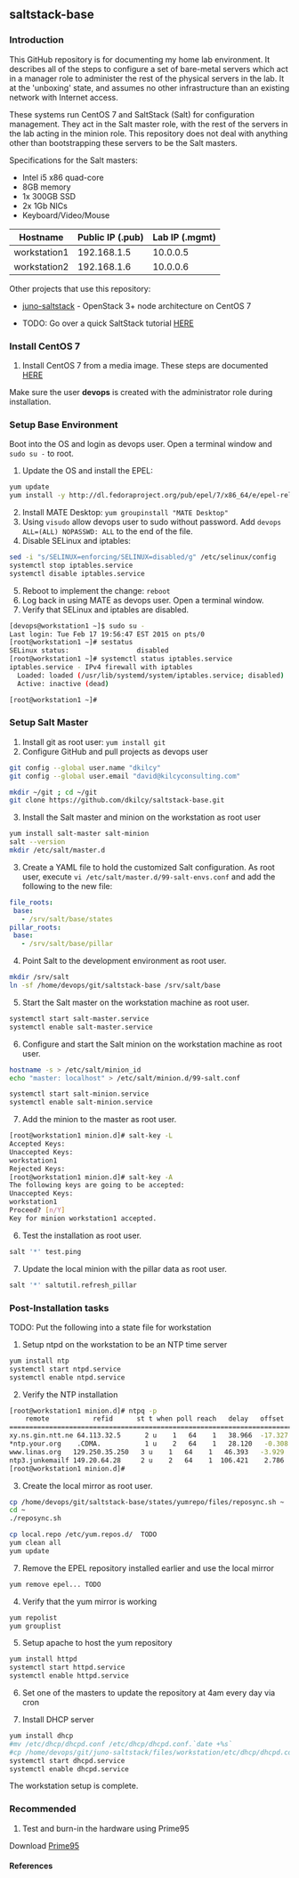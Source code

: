 ## saltstack-base

### Introduction

This GitHub repository is for documenting my home lab environment.  It describes all of the steps to configure a set of bare-metal servers which act in a manager role to administer the rest of the physical servers in the lab.  It at the 'unboxing' state, and assumes no other infrastructure than an existing network with Internet access.

These systems run CentOS 7 and SaltStack (Salt) for configuration management.   They act in the Salt master role, with the rest of the servers in the lab acting in the minion role.   This repository does not deal with anything other than bootstrapping these servers to be the Salt masters.

Specifications for the Salt masters:
- Intel i5 x86 quad-core
- 8GB memory
- 1x 300GB SSD
- 2x 1Gb NICs
- Keyboard/Video/Mouse

| Hostname | Public IP (.pub) | Lab IP (.mgmt) |
|----------|-----------|--------|
| workstation1 | 192.168.1.5 | 10.0.0.5 |
| workstation2 | 192.168.1.6 | 10.0.0.6 |

Other projects that use this repository:
- [juno-saltstack](https://github.com/dkilcy/juno-saltstack) - OpenStack 3+ node architecture on CentOS 7

- TODO: Go over a quick SaltStack tutorial [HERE]() 

### Install CentOS 7

1. Install CentOS 7 from a media image.  These steps are documented [HERE](notes/centos-7-manual.md#manual-install-from-media)  

Make sure the user **devops** is created with the administrator role during installation.

### Setup Base Environment 

Boot into the OS and login as devops user.  Open a terminal window and `sudo su -` to root.

1. Update the OS and install the EPEL: 

 ```bash
yum update
yum install -y http://dl.fedoraproject.org/pub/epel/7/x86_64/e/epel-release-7-5.noarch.rpm
```

2. Install MATE Desktop: `yum groupinstall "MATE Desktop"`
3. Using `visudo` allow devops user to sudo without password. Add `devops ALL=(ALL) NOPASSWD: ALL` to the end of the file.
4. Disable SELinux and iptables:

 ```bash
sed -i "s/SELINUX=enforcing/SELINUX=disabled/g" /etc/selinux/config
systemctl stop iptables.service
systemctl disable iptables.service
```   

5. Reboot to implement the change: `reboot`
6. Log back in using MATE as devops user. Open a terminal window.
6. Verify that SELinux and iptables are disabled.
 ```bash
[devops@workstation1 ~]$ sudo su -
Last login: Tue Feb 17 19:56:47 EST 2015 on pts/0
[root@workstation1 ~]# sestatus
SELinux status:                 disabled
[root@workstation1 ~]# systemctl status iptables.service
iptables.service - IPv4 firewall with iptables
   Loaded: loaded (/usr/lib/systemd/system/iptables.service; disabled)
   Active: inactive (dead)

[root@workstation1 ~]# 
```

### Setup Salt Master

1. Install git as root user: `yum install git`
2. Configure GitHub and pull projects as devops user

 ```bash
git config --global user.name "dkilcy"
git config --global user.email "david@kilcyconsulting.com"
 
mkdir ~/git ; cd ~/git
git clone https://github.com/dkilcy/saltstack-base.git
```

3. Install the Salt master and minion on the workstation as root user

 ```bash
yum install salt-master salt-minion
salt --version
mkdir /etc/salt/master.d
```

3. Create a YAML file to hold the customized Salt configuration.  As root user, execute `vi /etc/salt/master.d/99-salt-envs.conf` and add the following to the new file:

 ```yaml
file_roots:
  base:
    - /srv/salt/base/states
pillar_roots:
  base:
    - /srv/salt/base/pillar
```

4. Point Salt to the development environment as root user.

 ```bash
mkdir /srv/salt
ln -sf /home/devops/git/saltstack-base /srv/salt/base
```

5. Start the Salt master on the workstation machine as root user.

 ```bash 
systemctl start salt-master.service
systemctl enable salt-master.service
```
6. Configure and start the Salt minion on the workstation machine as root user.

 ```bash
hostname -s > /etc/salt/minion_id
echo "master: localhost" > /etc/salt/minion.d/99-salt.conf

systemctl start salt-minion.service
systemctl enable salt-minion.service
```

7. Add the minion to the master as root user.

 ```bash
[root@workstation1 minion.d]# salt-key -L
Accepted Keys:
Unaccepted Keys:
workstation1
Rejected Keys:
[root@workstation1 minion.d]# salt-key -A 
The following keys are going to be accepted:
Unaccepted Keys:
workstation1
Proceed? [n/Y]  
Key for minion workstation1 accepted.
```

6. Test the installation as root user.

 ```bash
salt '*' test.ping
```

7. Update the local minion with the pillar data as root user.

 ```bash
salt '*' saltutil.refresh_pillar
```

### Post-Installation tasks

TODO: Put the following into a state file for workstation

1. Setup ntpd on the workstation to be an NTP time server

 ```bash
yum install ntp
systemctl start ntpd.service
systemctl enable ntpd.service
```

2. Verify the NTP installation

 ```bash
 [root@workstation1 minion.d]# ntpq -p
     remote           refid      st t when poll reach   delay   offset  jitter
==============================================================================
xy.ns.gin.ntt.ne 64.113.32.5      2 u    1   64    1   38.966  -17.327   0.921
*ntp.your.org    .CDMA.           1 u    2   64    1   28.120   -0.308   8.118
 www.linas.org   129.250.35.250   3 u    1   64    1   46.393   -3.929   2.743
 ntp3.junkemailf 149.20.64.28     2 u    2   64    1  106.421    2.786   0.000
[root@workstation1 minion.d]#
```

3. Create the local mirror as root user.

 ```bash
cp /home/devops/git/saltstack-base/states/yumrepo/files/reposync.sh ~
cd ~
./reposync.sh

cp local.repo /etc/yum.repos.d/  TODO 
yum clean all
yum update
```

7. Remove the EPEL repository installed earlier and use the local mirror

 ```bash
 yum remove epel... TODO
 ```
 
4. Verify that the yum mirror is working
 ```bash
yum repolist
yum grouplist
```

5. Setup apache to host the yum repository 
 
 ```bash
yum install httpd
systemctl start httpd.service
systemctl enable httpd.service
```

6. Set one of the masters to update the repository at 4am every day via cron

9. Install DHCP server   

 ```bash
yum install dhcp
#mv /etc/dhcp/dhcpd.conf /etc/dhcp/dhcpd.conf.`date +%s`
#cp /home/devops/git/juno-saltstack/files/workstation/etc/dhcp/dhcpd.conf /etc/dhcp/dhcpd.conf
systemctl start dhcpd.service
systemctl enable dhcpd.service
```

The workstation setup is complete.

### Recommended 

1. Test and burn-in the hardware using Prime95

Download [Prime95](http://www.mersenne.org/ftp_root/gimps/p95v285.linux64.tar.gz)

#### References


 
